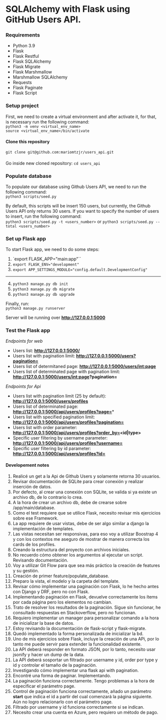 # SQLAlchemy with Flask using GitHub Users API.

### Requirements
- Python 3.9
- Flask
- Flask Restful
- Flask SQLAlchemy
- Flask Migrate
- Flask Marshmallow
- Marshmallow SQLAlchemy
- Requests
- Flask Paginate
- Flask Script

### Setup project
First, we need to create a virtual environment and after activate it, for that, is necessary run the following command:  
`python3 -m venv <virtual_env_name>`  
`source <virtual_env_name>/bin/activate`  

#### Clone this repository
`git clone git@github.com:mariomtzjr/users_api.git`  

####
Go inside new cloned repository: 
`cd users_api`

### Populate database
To populate our database using Github Users API, we need to run the following command:  
`python3 scripts/seed.py`  

By default, this scripts will be insert 150 users, but currently, the Github Users API only returns 30 users. If you want to specify the number of users to insert, run the following command:  
`python3 scripts/seed.py -t <users_number>` or `python3 scripts/seed.py --total <users_number>`  

### Set up Flask app
To start Flask app, we need to do some steps:  
1. `export FLASK_APP="main:app"``
2. `export FLASK_ENV="development"`
3. `export APP_SETTINGS_MODULE="config.default.DevelopmentConfig"`
---
4. `python3 manage.py db init`  
5. `python3 manage.py db migrate`
6. `python3 manage.py db upgrade`

Finally, run:  
`python3 manage.py runserver`

Server will be running over __http://127.0.0.1:5000__

### Test the Flask app
*Endpoints for web*
- Users list: __http://127.0.0.1:5000/__
- Users list with pagination limit: __http://127.0.0.1:5000/users?pagination=<limit>__
- Users list of determitaned page: __http://127.0.0.1:5000/users/<int:page>__
- Users list of determinated page with pagination limit: __http://127.0.0.1:5000/users/<int:page>?pagination=<limit>__

*Endpoints for Api*  
- Users list with pagination limit (25 by default): __http://127.0.0.1:5000/users/profiles__
- Users list of determinated page: __http://127.0.0.1:5000/api/users/profiles?page=<page>__*
- Users list with specified pagination limit: __http://127.0.0.1:5000/api/users/profiles?pagination=<pagination>__
- Users list with order parameter: __http://127.0.0.1:5000/api/users/profiles?order_by=<id|type>__
- Specific user filtering by username parameter: __http://127.0.0.1:5000/api/users/profiles?username=<term>__
- Specific user filtering by id parameter: __http://127.0.0.1:5000/api/users/profiles?id=<id>__


#### Developement notes
1. Realicé un get a la Api de Github Users y solamente retorna 30 usuarios.
2. Revisar documentación de SQLite para crear conexión y realizar inserción de datos.
3. Por defecto, al crear una conexión con SQLite, se valida si ya existe un archivo db, de lo contrario lo crea.
4. A la hora de crear un archivo db, debe de crearse sobre /app/main/database.
5. Como el test requiere que se utilice Flask, necesito revisar mis ejercicios sobre ese Framework.
6. La app requiere de usar vistas, debe de ser algo similar a django la implementación de templates.
7. Las vistas necesitan ser responsivas, para eso voy a utilizar Boostrap 4 y con los contextos me aseguro de mostrar de manera correcta los cards de los profiles.
8. Creando la estructura del proyecto con archivos iniciales.
9. No recuerdo cómo obtener los argumentos al ejecutar un script. Revisando documentación.
10. Voy a utilizar Git Flow para que sea más práctico la creación de features y su gestión.
11. Creación de primer feature/populate_database.
12. Preparo la vista, el modelo y la carpeta del template.
13. Revisar cómo implementar una paginación con Flask, lo he hecho antes con Django y DRF, pero no con Flask.
14. Implementando paginación en Flask, devuelve correctamente los ítems por cada página pero los elementos no cambian.
15. Trato de resolver los resultados de la paginación. Sigue sin funcionar, he consultado respuestas en Stackoverflow, pero no funcionan.
16. Requiero implementar un manager para personalizar comando a la hora de inicializar la base de datos.
17. Estoy revisando la documentación de flask-script y flask-migrate.
18. Quedó implementado la forma personalizada de inicializar la bd.
19. Uno de mis ejercicios sobre Flask, incluye la creación de una APi, por lo tanto me puede servir para extender la funcionalidad existente.
20. La API deberá responder en formato JSON, por lo tanto, necesito usar jsonify y hacer un dump de la data.
21. La API deberá sosportar un filtrado por username y id, order por type y id y controlar el tamaño de la paginación.
22. Investigando cómo implementar una flask api with pagination.
23. Encontré una forma de paginar. Implementando.
24. La paginación funciona correctamente. Tengo problemas a la hora de especificar el parámetro page.
25. Control de paginación funciona correctamente, añado un parámetro __start__ que indica el id a partir del cual comenzará la página siguiente. Aún no logro relacionarlo con el parámetro page.
25. Filtrado por username y id funciona correctamente si se indican.
27. Necesito crear una cuenta en Azure, pero requiero un método de pago.


